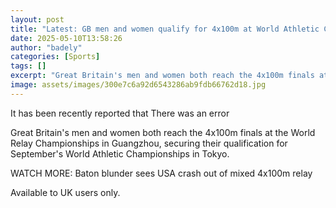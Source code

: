 ```yaml
---
layout: post
title: "Latest: GB men and women qualify for 4x100m at World Athletic Championships"
date: 2025-05-10T13:58:26
author: "badely"
categories: [Sports]
tags: []
excerpt: "Great Britain's men and women both reach the 4x100m finals at the World Relay Championships in Guangzhou, securing their qualification for September's"
image: assets/images/300e7c6a92d6543286ab9fdb66762d18.jpg
---
```


It has been recently reported that There was an error

Great Britain's men and women both reach the 4x100m finals at the World Relay Championships in Guangzhou, securing their qualification for September's World Athletic Championships in Tokyo.

WATCH MORE: Baton blunder sees USA crash out of mixed 4x100m relay

Available to UK users only.

